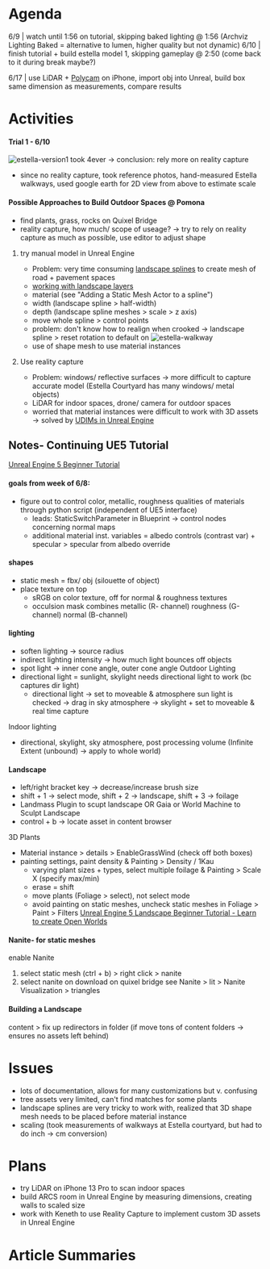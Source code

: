 # Agenda
6/9 | watch until 1:56 on tutorial, skipping baked lighting @ 1:56 (Archviz Lighting Baked = alternative to lumen, higher quality but not dynamic)
6/10 | finish tutorial + build estella model 1, skipping gameplay @ 2:50 (come back to it during break maybe?)

6/17 | use LiDAR + [Polycam](https://apps.apple.com/us/app/polycam-lidar-3d-scanner/id1532482376) on iPhone, import obj into Unreal, build box same dimension as measurements, compare results 

# Activities

#### Trial 1 - 6/10
![estella-version1](https://user-images.githubusercontent.com/78676977/173169267-903a1cc4-2b95-4298-86c0-4ba1ca0a412b.png)
took 4ever -> conclusion: rely more on reality capture
+ since no reality capture, took reference photos, hand-measured Estella walkways, used google earth for 2D view from above to estimate scale

#### Possible Approaches to Build Outdoor Spaces @ Pomona
+ find plants, grass, rocks on Quixel Bridge
+ reality capture, how much/ scope of useage? -> try to rely on reality capture as much as possible, use editor to adjust shape

1. try manual model in Unreal Engine
   + Problem: very time consuming
  [landscape splines](https://docs.unrealengine.com/5.0/en-US/landscape-splines-in-unreal-engine/) to create mesh of road + pavement spaces
   + [working with landscape layers](https://docs.unrealengine.com/5.0/en-US/landscape-edit-layers-in-unreal-engine/)
   + material (see "Adding a Static Mesh Actor to a spline")
   + width (landscape spline > half-width)
   + depth (landscape spline meshes > scale > z axis)
   + move whole spline > control points
   +  problem: don't know how to realign when crooked -> landscape spline > reset rotation to default on
   ![estella-walkway](https://user-images.githubusercontent.com/78676977/173165322-ffc4e309-2a53-4f51-8c18-7c33b227c79f.png)
    + use of shape mesh to use material instances

2. Use reality capture
   + Problem: windows/ reflective surfaces -> more difficult to capture accurate model (Estella Courtyard has many windows/ metal objects)
   + LiDAR for indoor spaces, drone/ camera for outdoor spaces
   + worried that material instances were difficult to work with 3D assets -> solved by [UDIMs in Unreal Engine](https://www.youtube.com/watch?v=t-eG2TDU048)

## Notes- Continuing UE5 Tutorial
[Unreal Engine 5 Beginner Tutorial](https://youtu.be/gQmiqmxJMtA)
#### goals from week of 6/8:
+ figure out to control color, metallic, roughness qualities of materials through python script (independent of UE5 interface)  
   + leads: StaticSwitchParameter in Blueprint -> control nodes concerning normal maps
   + additional material inst. variables = albedo controls (contrast var) + specular > specular from albedo override
#### shapes
+ static mesh = fbx/ obj (silouette of object)
+ place texture on top
  + sRGB on color texture, off for normal & roughness textures
  + occulsion mask combines metallic (R- channel) roughness (G-channel) normal (B-channel)

#### lighting
+ soften lighting -> source radius
+ indirect lighting intensity -> how much light bounces off objects
+ spot light -> inner cone angle, outer cone angle
Outdoor Lighting
+ directional light = sunlight, skylight needs directional light to work (bc captures dir light)
  + directional light -> set to moveable & atmosphere sun light is checked -> drag in sky atmosphere -> skylight + set to moveable & real time capture

Indoor lighting
+ directional, skylight, sky atmosphere, post processing volume (Infinite Extent (unbound) -> apply to whole world)

#### Landscape
+ left/right bracket key -> decrease/increase brush size
+ shift + 1 -> select mode, shift + 2 -> landscape, shift + 3 -> foilage
+ Landmass Plugin to scupt landscape OR Gaia or World Machine to Sculpt Landscape
+ control + b -> locate asset in content browser

3D Plants
+ Material instance > details > EnableGrassWind (check off both boxes) 
+ painting settings, paint density & Painting > Density / 1Kau
   + varying plant sizes + types, select multiple foilage & Painting > Scale X (specify max/min)
   + erase = shift
   + move plants (Foliage > select), not select mode
   + avoid painting on static meshes, uncheck static meshes in Foliage > Paint > Filters
[Unreal Engine 5 Landscape Beginner Tutorial - Learn to create Open Worlds](https://www.youtube.com/watch?v=V54kqpy1Q-Q)

#### Nanite- for static meshes
enable Nanite
1. select static mesh (ctrl + b) > right click > nanite
2. select nanite on download on quixel bridge
see Nanite > lit > Nanite Visualization > triangles

#### Building a Landscape
content > fix up redirectors in folder (if move tons of content folders -> ensures no assets left behind)

# Issues
+ lots of documentation, allows for many customizations but v. confusing
+ tree assets very limited, can't find matches for some plants
+ landscape splines are very tricky to work with, realized that 3D shape mesh needs to be placed before material instance
+ scaling (took measurements of walkways at Estella courtyard, but had to do inch -> cm conversion)

# Plans
+ try LiDAR on iPhone 13 Pro to scan indoor spaces
+ build ARCS room in Unreal Engine by measuring dimensions, creating walls to scaled size
+ work with Keneth to use Reality Capture to implement custom 3D assets in Unreal Engine

# Article Summaries

